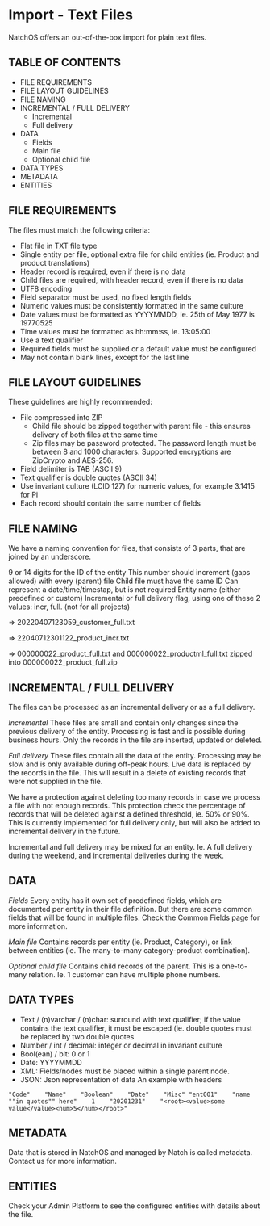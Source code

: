 # Import - Text Files
NatchOS offers an out-of-the-box import for plain text files.

## TABLE OF CONTENTS

- FILE REQUIREMENTS
- FILE LAYOUT GUIDELINES
- FILE NAMING
- INCREMENTAL / FULL DELIVERY
  - Incremental
  - Full delivery
- DATA
  - Fields
  - Main file
  - Optional child file
- DATA TYPES
- METADATA
- ENTITIES

## FILE REQUIREMENTS
The files must match the following criteria:

- Flat file in TXT file type
- Single entity per file, optional extra file for child entities (ie. Product and product translations)
- Header record is required, even if there is no data
- Child files are required, with header record, even if there is no data
- UTF8 encoding
- Field separator must be used, no fixed length fields
- Numeric values must be consistently formatted in the same culture
- Date values must be formatted as YYYYMMDD, ie. 25th of May 1977 is 19770525 
- Time values must be formatted as hh:mm:ss, ie. 13:05:00
- Use a text qualifier
- Required fields must be supplied or a default value must be configured
- May not contain blank lines, except for the last line

## FILE LAYOUT GUIDELINES
These guidelines are highly recommended:

- File compressed into ZIP
  - Child file should be zipped together with parent file - this ensures delivery of both files at the same time
  - Zip files may be password protected. The password length must be between 8 and 1000 characters. Supported encryptions are ZipCrypto and AES-256.
- Field delimiter is TAB (ASCII 9)
- Text qualifier is double quotes (ASCII 34)
- Use invariant culture (LCID 127) for numeric values, for example 3.1415 for Pi
- Each record should contain the same number of fields

## FILE NAMING
We have a naming convention for files, that consists of 3 parts, that are joined by an underscore.

9 or 14 digits for the ID of the entity
This number should increment (gaps allowed) with every (parent) file
Child file must have the same ID
Can represent a date/time/timestap, but is not required
Entity name (either predefined or custom)
Incremental or full delivery flag, using one of these 2 values: incr, full. (not for all projects)

=> 20220407123059_customer_full.txt

=> 22040712301122_product_incr.txt

=> 000000022_product_full.txt and 000000022_productml_full.txt zipped into 000000022_product_full.zip

## INCREMENTAL / FULL DELIVERY
The files can be processed as an incremental delivery or as a full delivery.

*Incremental*
These files are small and contain only changes since the previous delivery of the entity.
Processing is fast and is possible during business hours.
Only the records in the file are inserted, updated or deleted.

*Full delivery*
These files contain all the data of the entity.
Processing may be slow and is only available during off-peak hours.
Live data is replaced by the records in the file. This will result in a delete of existing records that were not supplied in the file.

We have a protection against deleting too many records in case we process a file with not enough records. This protection check the percentage of records that will be deleted against a defined threshold, ie. 50% or 90%. This is currently implemented for full delivery only, but will also be added to incremental delivery in the future.

Incremental and full delivery may be mixed for an entity. Ie. A full delivery during the weekend, and incremental deliveries during the week.

## DATA

*Fields*
Every entity has it own set of predefined fields, which are documented per entity in their file definition. But there are some common fields that will be found in multiple files. Check the Common Fields page for more information.

*Main file*
Contains records per entity (ie. Product, Category), or link between entities (ie. The many-to-many category-product combination).

*Optional child file*
Contains child records of the parent. This is a one-to-many relation. Ie. 1 customer can have multiple phone numbers.

## DATA TYPES

- Text / (n)varchar / (n)char: surround with text qualifier; if the value contains the text qualifier, it must be escaped (ie. double quotes must be replaced by two double quotes
- Number / int / decimal: integer or decimal in invariant culture
- Bool(ean) / bit: 0 or 1
- Date: YYYYMMDD
- XML: Fields/nodes must be placed within a single parent node.
- JSON: Json representation of data
An example with headers

`"Code"    "Name"    "Boolean"    "Date"    "Misc"
"ent001"    "name ""in quotes"" here"    1    "20201231"    "<root><value>some value</value><num>5</num></root>"`


## METADATA
Data that is stored in NatchOS and managed by Natch is called metadata. Contact us for more information.


## ENTITIES
Check your Admin Platform to see the configured entities with details about the file.
